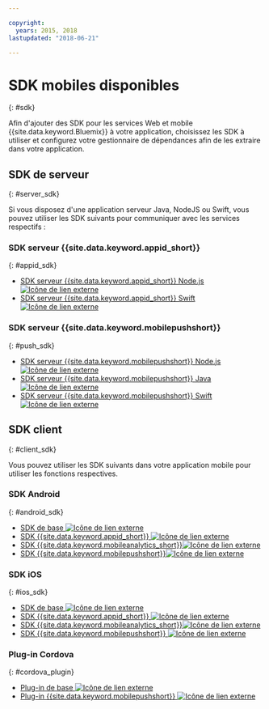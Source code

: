 ```yaml
---

copyright:
  years: 2015, 2018
lastupdated: "2018-06-21"

---
```

# SDK mobiles disponibles
{: #sdk}

Afin d'ajouter des SDK pour les services Web et mobile {{site.data.keyword.Bluemix}} à votre application, choisissez les
SDK à utiliser et configurez votre gestionnaire de dépendances afin de
les extraire dans votre application.


## SDK de serveur
{: #server_sdk}

Si vous disposez d'une application serveur Java, NodeJS ou Swift, vous pouvez utiliser les SDK suivants pour communiquer avec les services respectifs :


### SDK serveur {{site.data.keyword.appid_short}}
{: #appid_sdk}

- [SDK serveur {{site.data.keyword.appid_short}} Node.js ![Icône de lien externe](../../icons/launch-glyph.svg "Icône de lien externe")](https://github.com/ibm-cloud-security/appid-serversdk-nodejs)
- [SDK serveur {{site.data.keyword.appid_short}} Swift![Icône de lien externe](../../icons/launch-glyph.svg "Icône de lien externe")](https://github.com/ibm-cloud-security/appid-serversdk-swift)

### SDK serveur {{site.data.keyword.mobilepushshort}}
{: #push_sdk}

- [SDK serveur {{site.data.keyword.mobilepushshort}} Node.js![Icône de lien externe](../../icons/launch-glyph.svg "Icône de lien externe")](https://github.com/ibm-bluemix-mobile-services/bms-pushnotifications-serversdk-nodejs)
- [SDK serveur {{site.data.keyword.mobilepushshort}} Java![Icône de lien externe](../../icons/launch-glyph.svg "Icône de lien externe")](https://github.com/ibm-bluemix-mobile-services/bms-pushnotifications-serversdk-java)
- [SDK serveur {{site.data.keyword.mobilepushshort}} Swift![Icône de lien externe](../../icons/launch-glyph.svg "Icône de lien externe")](https://github.com/ibm-bluemix-mobile-services/bms-pushnotifications-serversdk-swift)


## SDK client
{: #client_sdk}

Vous pouvez utiliser les SDK suivants dans votre application mobile pour utiliser les fonctions respectives.


### SDK Android
{: #android_sdk}

- [SDK de base ![Icône de lien externe](../../icons/launch-glyph.svg "Icône de lien externe")](https://github.com/ibm-bluemix-mobile-services/bms-clientsdk-android-core)
- [SDK {{site.data.keyword.appid_short}} ![Icône de lien externe](../../icons/launch-glyph.svg "Icône de lien externe")](https://github.com/ibm-cloud-security/appid-clientsdk-android)
- [SDK {{site.data.keyword.mobileanalytics_short}}![Icône de lien externe](../../icons/launch-glyph.svg "Icône de lien externe")](https://github.com/ibm-bluemix-mobile-services/bms-clientsdk-android-analytics)
- [SDK {{site.data.keyword.mobilepushshort}}![Icône de lien externe](../../icons/launch-glyph.svg "Icône de lien externe")](https://github.com/ibm-bluemix-mobile-services/bms-clientsdk-android-push)


### SDK iOS
{: #ios_sdk}

- [SDK de base ![Icône de lien externe](../../icons/launch-glyph.svg "Icône de lien externe")](https://github.com/ibm-bluemix-mobile-services/bms-clientsdk-swift-core)
- [SDK {{site.data.keyword.appid_short}} ![Icône de lien externe](../../icons/launch-glyph.svg "Icône de lien externe")](https://github.com/ibm-cloud-security/appid-clientsdk-swift)
- [SDK {{site.data.keyword.mobileanalytics_short}}![Icône de lien externe](../../icons/launch-glyph.svg "Icône de lien externe")](https://github.com/ibm-bluemix-mobile-services/bms-clientsdk-swift-analytics)
- [SDK {{site.data.keyword.mobilepushshort}} ![Icône de lien externe](../../icons/launch-glyph.svg "Icône de lien externe")](https://github.com/ibm-bluemix-mobile-services/bms-clientsdk-swift-push)


### Plug-in Cordova
{: #cordova_plugin}

- [Plug-in de base ![Icône de lien externe](../../icons/launch-glyph.svg "Icône de lien externe")](https://github.com/ibm-bluemix-mobile-services/bms-clientsdk-cordova-plugin-core)
- [Plug-in {{site.data.keyword.mobilepushshort}} ![Icône de lien externe](../../icons/launch-glyph.svg "Icône de lien externe")](https://github.com/ibm-bluemix-mobile-services/bms-clientsdk-cordova-plugin-push)
